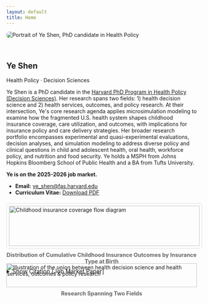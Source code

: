 ```yaml
---
layout: default
title: Home
---
```


<section class="hero" style="display:flex; flex-wrap:wrap; align-items:center; gap:2rem;">
  <div class="headshot" style="flex:1; min-width:250px;">
    <img src="{{ '/assets/img/YSheadshot.jpg' | relative_url }}"
         alt="Portrait of Ye Shen, PhD candidate in Health Policy"
         class="headshot-img" 
         style="max-width:100%; height:auto; border-radius:8px;"
         loading="eager"
      />
  </div>
  <div class="hero-text" style="flex:2; min-width:280px;">
    <h1>Ye Shen</h1>
    <p class="badge">Health Policy · Decision Sciences</p>
    <p>
      Ye Shen is a PhD candidate in the <a href="https://healthpolicy.fas.harvard.edu/people/ye-shen">Harvard PhD Program in Health Policy (Decision Sciences)</a>. Her research spans two fields: 1) health decision science and 2) health services, outcomes, and policy research. At their intersection, Ye's core research agenda applies microsimulation modeling to examine how the fragmented U.S. health system shapes childhood insurance coverage, care utilization, and outcomes, with implications for insurance policy and care delivery strategies. Her broader research portfolio encompasses experimental and quasi-experimental evaluations, decision analyses, and simulation modeling to address diverse policy and clinical questions in child and adolescent health, oral health, workforce policy, and nutrition and food security. Ye holds a MSPH from Johns Hopkins Bloomberg School of Public Health and a BA from Tufts University. 
    </p>
    <p>
      <strong> Ye is on the 2025-2026 job market.</strong>
    </p>  
    <ul>
      <li><strong>Email:</strong> <a href="mailto:ye_shen@fas.harvard.edu">ye_shen@fas.harvard.edu</a></li>
      <li><strong>Curriculum Vitae:</strong> <a href="/yeshen-site/assets/cv/Ye_Shen_CV.pdf" target="_blank" rel="noopener">Download PDF</a></li>
    </ul>
  </div>
</section>   

<section style="max-width:1100px; margin:3rem auto; display:grid; grid-template-columns: repeat(auto-fit, minmax(280px, 1fr)); gap:1.5rem; align-items:center; justify-items:center;">
  <figure style="margin:0;">
    <img src="{{ '/assets/img/childhoodinsurancefig3.png' | relative_url }}"
         alt="Childhood insurance coverage flow diagram"
         style="width:100%; max-width:520px; height:auto; border:1px solid #ddd; border-radius:6px; padding:6px;"
         loading="eager"
    />
    <figcaption style="text-align:center; font-size:0.9rem; color:#666; margin-top:.5rem;">
     <b>Distribution of Cumulative Childhood Insurance Outcomes by Insurance Type at Birth</b>
    </figcaption>
    <details style="margin-top:.6rem;">
      <summary style="cursor:pointer; font-size:0.95rem;">Show Citation [Job Market Paper]</summary>
      <div style="font-size:0.9rem; color:#555; margin-top:.4rem;">
        <a href="https://jamanetwork.com/journals/jama/article-abstract/2839299" target="_blank" rel="noopener">
        Shen Y, Sommers BD, Hatfield LA, Hayes C, Pandya A, Menzies NA. Insurance dynamics during childhood in the fragmented U.S. health system. JAMA. 2025; Published online September 24, 2025. 
        </a>
      </div>
    </details>
  </figure>
  <figure style="margin:0;">
    <img src="{{ '/assets/img/unionof2fields.png' | relative_url }}"
         alt="Illustration of the union between health decision science and health services, outcomes & policy research"
         style="width:100%; max-width:620px; height:auto;"
    />
    <figcaption style="text-align:center; font-size:0.9rem; color:#666; margin-top:.5rem;">
     <b>Research Spanning Two Fields</b>
    </figcaption>
  </figure>
  
</section>


